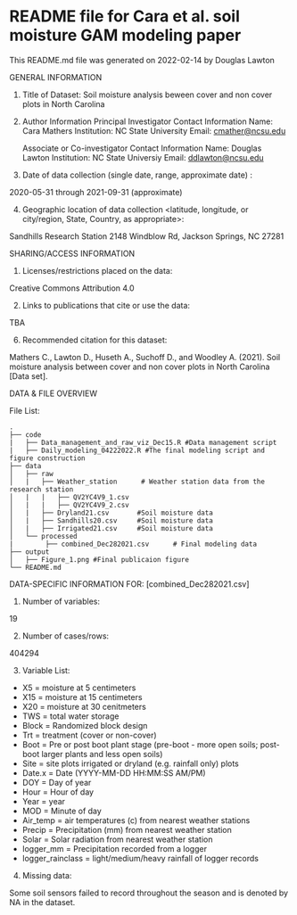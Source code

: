 # README file for Cara et al. soil moisture GAM modeling paper

This README.md file was generated on 2022-02-14 by Douglas Lawton

GENERAL INFORMATION

1. Title of Dataset: Soil moisture analysis beween cover and non cover plots in North Carolina

2. Author Information
	Principal Investigator Contact Information
	Name: Cara Mathers
	Institution: NC State University
	Email: cmather@ncsu.edu



	Associate or Co-investigator Contact Information
	Name: Douglas Lawton
	Institution: NC State Universiy
	Email: ddlawton@ncsu.edu


3. Date of data collection (single date, range, approximate date) <suggested format YYYY-MM-DD>:

2020-05-31 through 2021-09-31 (approximate)

4. Geographic location of data collection <latitude, longitude, or city/region, State, Country, as appropriate>: 

Sandhills Research Station
2148 Windblow Rd, Jackson Springs, NC 27281


SHARING/ACCESS INFORMATION

1. Licenses/restrictions placed on the data: 

Creative Commons Attribution 4.0 

2. Links to publications that cite or use the data: 

TBA


6. Recommended citation for this dataset: 

Mathers C., Lawton D., Huseth A., Suchoff D., and Woodley A. (2021). Soil moisture analysis between cover and non cover plots in North Carolina [Data set].


DATA & FILE OVERVIEW

File List: 

```
.
├── code  
|   ├── Data_management_and_raw_viz_Dec15.R #Data management script
|   ├── Daily_modeling_04222022.R #The final modeling script and figure construction
├── data                    
│   ├── raw      
│   |   ├── Weather_station      # Weather station data from the research station
│   |   |   ├── QV2YC4V9_1.csv      
│   |   |   ├── QV2YC4V9_2.csv     
│   |   ├── Dryland21.csv       #Soil moisture data 
│   |   ├── Sandhills20.csv     #Soil moisture data 
│   |   ├── Irrigated21.csv     #Soil moisture data  
│   └── processed      
|        ├── combined_Dec282021.csv      # Final modeling data
├── output 
│   ├── Figure_1.png #Final publicaion figure
└── README.md

```


DATA-SPECIFIC INFORMATION FOR: [combined_Dec282021.csv]

1. Number of variables: 

19 

2. Number of cases/rows: 

404294

3. Variable List: 

* X5 = moisture at 5 centimeters
* X15 = moisture at 15 centimeters
* X20 = moisture at 30 cenitmeters
* TWS = total water storage
* Block = Randomized block design
* Trt = treatment (cover or non-cover)
* Boot = Pre or post boot plant stage (pre-boot - more open soils; post-boot larger plants and less open soils)
* Site = site plots irrigated or dryland (e.g. rainfall only) plots
* Date.x = Date (YYYY-MM-DD HH:MM:SS AM/PM)
* DOY = Day of year
* Hour = Hour of day
* Year = year
* MOD = Minute of day
* Air_temp = air temperatures (c) from nearest weather stations
* Precip = Precipitation  (mm) from nearest weather station
* Solar = Solar radiation from nearest weather station
* logger_mm = Precipitation recorded from a logger
* logger_rainclass = light/medium/heavy rainfall of logger records

4. Missing data: 

Some soil sensors failed to record throughout the season and is denoted by NA in the dataset.


